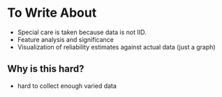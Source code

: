 

# To Write About

* Special care is taken because data is not IID.
* Feature analysis and significance
* Visualization of reliability estimates against actual data (just a graph)

## Why is this hard?
* hard to collect enough varied data
